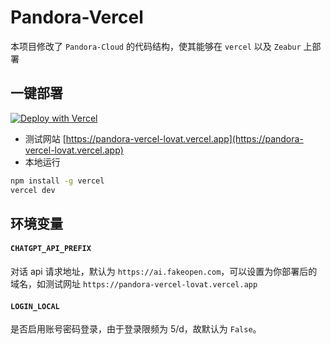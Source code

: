 # Pandora-Vercel
本项目修改了 `Pandora-Cloud` 的代码结构，使其能够在 `vercel` 以及 `Zeabur` 上部署  

## 一键部署
[![Deploy with Vercel](https://vercel.com/button)](https://vercel.com/new/clone?repository-url=https%3A%2F%2Fgithub.com%2Fchrysoljq%2Fpandora-vercel&project-name=pandora-vercel&framework=other)
+ 测试网站 [https://pandora-vercel-lovat.vercel.app](https://pandora-vercel-lovat.vercel.app)
+ 本地运行
```bash
npm install -g vercel
vercel dev
```


## **环境变量**
#### `CHATGPT_API_PREFIX`  
对话 api 请求地址，默认为 `https://ai.fakeopen.com`，可以设置为你部署后的域名，如测试网址 `https://pandora-vercel-lovat.vercel.app`

#### `LOGIN_LOCAL`  
是否启用账号密码登录，由于登录限频为 5/d，故默认为 `False`。
